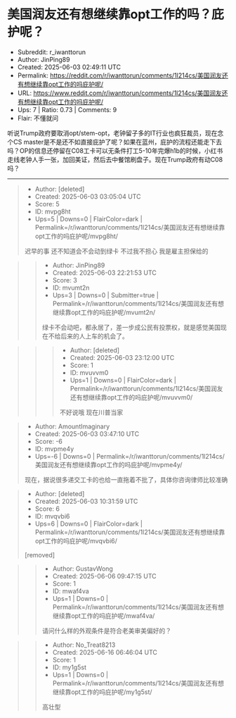 # 美国润友还有想继续靠opt工作的吗？庇护呢？

- Subreddit: r_iwanttorun
- Author: JinPing89
- Created: 2025-06-03 02:49:11 UTC
- Permalink: https://reddit.com/r/iwanttorun/comments/1l214cs/美国润友还有想继续靠opt工作的吗庇护呢/
- URL: https://www.reddit.com/r/iwanttorun/comments/1l214cs/美国润友还有想继续靠opt工作的吗庇护呢/
- Ups: 7 | Ratio: 0.73 | Comments: 9
- Flair: 不懂就问


听说Trump政府要取消opt/stem-opt，老钟留子多的IT行业也疯狂裁员，现在念个CS
master是不是还不如直接庇护了呢？如果在蓝州，庇护的流程还能走下去吗？OP的信息还停留在C08工卡可以无条件打工5-10年完爆h1b的时候，小红书走线老钟人手一张，加回美证，然后去中餐馆刷盘子。现在Trump政府有动C08吗？


---

> - Author: [deleted]
> - Created: 2025-06-03 03:05:04 UTC
> - Score: 5
> - ID: mvpg8ht
> - Ups=5 | Downs=0 | FlairColor=dark | Permalink=/r/iwanttorun/comments/1l214cs/美国润友还有想继续靠opt工作的吗庇护呢/mvpg8ht/
>
> 迟早的事 还不知道会不会动到绿卡 不过我不担心 我是雇主担保给的

>> - Author: JinPing89
>> - Created: 2025-06-03 22:21:53 UTC
>> - Score: 3
>> - ID: mvumt2n
>> - Ups=3 | Downs=0 | Submitter=true | Permalink=/r/iwanttorun/comments/1l214cs/美国润友还有想继续靠opt工作的吗庇护呢/mvumt2n/
>>
>> 绿卡不会动吧，都永居了，差一步成公民有投票权，就是感觉美国现在不给后来的人上车的机会了。

>>> - Author: [deleted]
>>> - Created: 2025-06-03 23:12:00 UTC
>>> - Score: 1
>>> - ID: mvuvvm0
>>> - Ups=1 | Downs=0 | FlairColor=dark | Permalink=/r/iwanttorun/comments/1l214cs/美国润友还有想继续靠opt工作的吗庇护呢/mvuvvm0/
>>>
>>> 不好说哦 现在川普当家

> - Author: AmountImaginary
> - Created: 2025-06-03 03:47:10 UTC
> - Score: -6
> - ID: mvpme4y
> - Ups=-6 | Downs=0 | Permalink=/r/iwanttorun/comments/1l214cs/美国润友还有想继续靠opt工作的吗庇护呢/mvpme4y/
>
> 现在，据说很多递交工卡的也给一直拖着不批了，具体你咨询律师比较准确

> - Author: [deleted]
> - Created: 2025-06-03 10:31:59 UTC
> - Score: 6
> - ID: mvqvbi6
> - Ups=6 | Downs=0 | FlairColor=dark | Permalink=/r/iwanttorun/comments/1l214cs/美国润友还有想继续靠opt工作的吗庇护呢/mvqvbi6/
>
> [removed]

>> - Author: GustavWong
>> - Created: 2025-06-06 09:47:15 UTC
>> - Score: 1
>> - ID: mwaf4va
>> - Ups=1 | Downs=0 | Permalink=/r/iwanttorun/comments/1l214cs/美国润友还有想继续靠opt工作的吗庇护呢/mwaf4va/
>>
>> 请问什么样的外观条件是符合老美审美偏好的？

>> - Author: No_Treat8213
>> - Created: 2025-06-16 06:46:04 UTC
>> - Score: 1
>> - ID: my1g5st
>> - Ups=1 | Downs=0 | Permalink=/r/iwanttorun/comments/1l214cs/美国润友还有想继续靠opt工作的吗庇护呢/my1g5st/
>>
>> 高壮型
